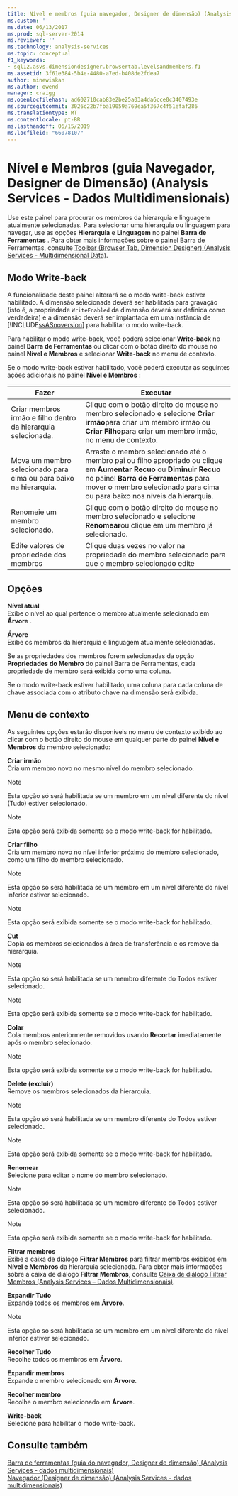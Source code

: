 ```yaml
---
title: Nível e membros (guia navegador, Designer de dimensão) (Analysis Services - dados multidimensionais) | Microsoft Docs
ms.custom: ''
ms.date: 06/13/2017
ms.prod: sql-server-2014
ms.reviewer: ''
ms.technology: analysis-services
ms.topic: conceptual
f1_keywords:
- sql12.asvs.dimensiondesigner.browsertab.levelsandmembers.f1
ms.assetid: 3f61e384-5b4e-4480-a7ed-b408de2fdea7
author: minewiskan
ms.author: owend
manager: craigg
ms.openlocfilehash: ad602710cab83e2be25a03a4da6cce0c3407493e
ms.sourcegitcommit: 3026c22b7fba19059a769ea5f367c4f51efaf286
ms.translationtype: MT
ms.contentlocale: pt-BR
ms.lasthandoff: 06/15/2019
ms.locfileid: "66078107"
---
```

# <a name="level-and-members-browser-tab-dimension-designer-analysis-services---multidimensional-data"></a>Nível e Membros (guia Navegador, Designer de Dimensão) (Analysis Services - Dados Multidimensionais)
  Use este painel para procurar os membros da hierarquia e linguagem atualmente selecionadas. Para selecionar uma hierarquia ou linguagem para navegar, use as opções **Hierarquia** e **Linguagem** no painel **Barra de Ferramentas** . Para obter mais informações sobre o painel Barra de Ferramentas, consulte [Toolbar &#40;Browser Tab, Dimension Designer&#41; &#40;Analysis Services - Multidimensional Data&#41;](toolbar-browser-tab-dimension-designer-analysis-services-multidimensional-data.md).  
  
## <a name="writeback-mode"></a>Modo Write-back  
 A funcionalidade deste painel alterará se o modo write-back estiver habilitado. A dimensão selecionada deverá ser habilitada para gravação (isto é, a propriedade `WriteEnabled` da dimensão deverá ser definida como verdadeira) e a dimensão deverá ser implantada em uma instância de [!INCLUDE[ssASnoversion](../includes/ssasnoversion-md.md)] para habilitar o modo write-back.  
  
 Para habilitar o modo write-back, você poderá selecionar **Write-back** no painel **Barra de Ferramentas** ou clicar com o botão direito do mouse no painel **Nível e Membros** e selecionar **Write-back** no menu de contexto.  
  
 Se o modo write-back estiver habilitado, você poderá executar as seguintes ações adicionais no painel **Nível e Membros** :  
  
|Fazer|Executar|  
|-----------|-------------|  
|Criar membros irmão e filho dentro da hierarquia selecionada.|Clique com o botão direito do mouse no membro selecionado e selecione **Criar irmão**para criar um membro irmão ou **Criar Filho**para criar um membro irmão, no menu de contexto.|  
|Mova um membro selecionado para cima ou para baixo na hierarquia.|Arraste o membro selecionado até o membro pai ou filho apropriado ou clique em **Aumentar Recuo** ou **Diminuir Recuo** no painel **Barra de Ferramentas** para mover o membro selecionado para cima ou para baixo nos níveis da hierarquia.|  
|Renomeie um membro selecionado.|Clique com o botão direito do mouse no membro selecionado e selecione **Renomear**ou clique em um membro já selecionado.|  
|Edite valores de propriedade dos membros|Clique duas vezes no valor na propriedade do membro selecionado para que o membro selecionado edite|  
  
## <a name="options"></a>Opções  
 **Nível atual**  
 Exibe o nível ao qual pertence o membro atualmente selecionado em **Árvore** .  
  
 **Árvore**  
 Exibe os membros da hierarquia e linguagem atualmente selecionadas.  
  
 Se as propriedades dos membros forem selecionadas da opção **Propriedades do Membro** do painel Barra de Ferramentas, cada propriedade de membro será exibida como uma coluna.  
  
 Se o modo write-back estiver habilitado, uma coluna para cada coluna de chave associada com o atributo chave na dimensão será exibida.  
  
## <a name="context-menu"></a>Menu de contexto  
 As seguintes opções estarão disponíveis no menu de contexto exibido ao clicar com o botão direito do mouse em qualquer parte do painel **Nível e Membros** do membro selecionado:  
  
 **Criar irmão**  
 Cria um membro novo no mesmo nível do membro selecionado.  
  
> [!NOTE]  
>  Esta opção só será habilitada se um membro em um nível diferente do nível (Tudo) estiver selecionado.  
  
> [!NOTE]  
>  Esta opção será exibida somente se o modo write-back for habilitado.  
  
 **Criar filho**  
 Cria um membro novo no nível inferior próximo do membro selecionado, como um filho do membro selecionado.  
  
> [!NOTE]  
>  Esta opção só será habilitada se um membro em um nível diferente do nível inferior estiver selecionado.  
  
> [!NOTE]  
>  Esta opção será exibida somente se o modo write-back for habilitado.  
  
 **Cut**  
 Copia os membros selecionados à área de transferência e os remove da hierarquia.  
  
> [!NOTE]  
>  Esta opção só será habilitada se um membro diferente do Todos estiver selecionado.  
  
> [!NOTE]  
>  Esta opção será exibida somente se o modo write-back for habilitado.  
  
 **Colar**  
 Cola membros anteriormente removidos usando **Recortar** imediatamente após o membro selecionado.  
  
> [!NOTE]  
>  Esta opção será exibida somente se o modo write-back for habilitado.  
  
 **Delete (excluir)**  
 Remove os membros selecionados da hierarquia.  
  
> [!NOTE]  
>  Esta opção só será habilitada se um membro diferente do Todos estiver selecionado.  
  
> [!NOTE]  
>  Esta opção será exibida somente se o modo write-back for habilitado.  
  
 **Renomear**  
 Selecione para editar o nome do membro selecionado.  
  
> [!NOTE]  
>  Esta opção só será habilitada se um membro diferente do Todos estiver selecionado.  
  
> [!NOTE]  
>  Esta opção será exibida somente se o modo write-back for habilitado.  
  
 **Filtrar membros**  
 Exibe a caixa de diálogo **Filtrar Membros** para filtrar membros exibidos em **Nível e Membros** da hierarquia selecionada. Para obter mais informações sobre a caixa de diálogo **Filtrar Membros**, consulte [Caixa de diálogo Filtrar Membros &#40;Analysis Services – Dados Multidimensionais&#41;](filter-members-dialog-box-analysis-services-multidimensional-data.md).  
  
 **Expandir Tudo**  
 Expande todos os membros em **Árvore**.  
  
> [!NOTE]  
>  Esta opção só será habilitada se um membro em um nível diferente do nível inferior estiver selecionado.  
  
 **Recolher Tudo**  
 Recolhe todos os membros em **Árvore**.  
  
 **Expandir membros**  
 Expande o membro selecionado em **Árvore**.  
  
 **Recolher membro**  
 Recolhe o membro selecionado em **Árvore**.  
  
 **Write-back**  
 Selecione para habilitar o modo write-back.  
  
## <a name="see-also"></a>Consulte também  
 [Barra de ferramentas &#40;guia do navegador, Designer de dimensão&#41; &#40;Analysis Services - dados multidimensionais&#41;](toolbar-browser-tab-dimension-designer-analysis-services-multidimensional-data.md)   
 [Navegador &#40;Designer de dimensão&#41; &#40;Analysis Services - dados multidimensionais&#41;](browser-dimension-designer-analysis-services-multidimensional-data.md)  
  
  
